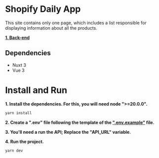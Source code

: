 # Shopify Daily App

This site contains only one page, which includes a list responsible for displaying information about all the products.

[**1. Back-end**](https://github.com/Lukenoutte/shopify-daily-api)

## Dependencies

-   Nuxt 3
-   Vue 3

# Install and Run

**1. Install the dependencies. For this, you will need node ">=20.0.0".**

```bash
yarn install
```

**2. Create a ".env" file following the template of the [".env.example"](.env.example) file.**

**3. You'll need a run the API; Replace the "API_URL" variable.**

**4. Run the project.**

```bash
yarn dev
```